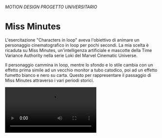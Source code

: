 ###### *MOTION DESIGN* *PROGETTO UNIVERSITARIO* 
# Miss Minutes
L'esercitazione "Characters in loop" aveva l'obiettivo di animare un personaggio cinematografico in loop per pochi secondi. La mia scelta è ricaduta su Miss Minutes, un'intelligenza artificiale e mascotte della Time Variance Authority nella serie Loki del Marvel Cinematic Universe.  

Il personaggio cammina in loop, mentre lo sfondo e lo stile cambia con un effetto prima simile ad un vecchio monitor a tubo catodico, poi ad un effetto fumetto bianco e nero su carta. Questo per rappresentare il passaggio di Miss Minutes attraverso i vari periodi storici.

<video controls loop><source src="miss_minutes.mp4" type="video/mp4"></video>